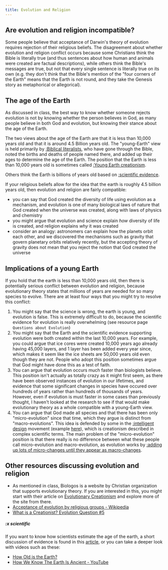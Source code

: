 ```yaml
---
title: Evolution and Religion
---
```


## Are evolution and religion incompatible?

Some people believe that acceptance of Darwin's theory of evolution requires rejection of their religious beliefs. The disagreement about whether evolution and religion conflict occurs because some Christians think the Bible is literally true (and thus sentences about how human and animals were created are factual descriptions), while others think the Bible's messages are true, but not that every single sentence is literally true on its own (e.g. they don't think that the Bible's mention of the "four corners of the Earth" means that the Earth is not round, and they take the Genesis story as metaphorical or allegorical).

## The age of the Earth

As discussed in class, the best way to know whether someone rejects evolution is not by knowing whether the person believes in God, as many people believe in both God and evolution, but knowing their stance about the age of the Earth.

The two views about the age of the Earth are that it is less than 10,000 years old and that it is around 4.5 Billion years old. The "young-Earth" view is held primarily by [:Biblical literalists](https://en.wikipedia.org/wiki/Biblical_literalism), who have gone through the Bible, noted the births and deaths of people named there, and added up their ages to determine the age of the Earth. The position that the Earth is less than 10,000 years old is sometimes called [:Young Earth creationism](https://en.wikipedia.org/wiki/Young_Earth_creationism).

Others think the Earth is billions of years old based on [:scientific evidence](#x-scientific).

If your religious beliefs allow for the idea that the earth is roughly 4.5 billion years old, then evolution and religion are fairly compatible:

- you can say that God created the diversity of life using evolution as a mechanism, and evolution is one of many biological laws of nature that God created when the universe was created, along with laws of physics and chemistry
- you might argue that evolution and science explain _how_ diversity of life is created, and religion explains _why_ it was created
- consider an analogy: astronomers can explain how the planets orbit each other, and we discovered the mechanisms such as gravity that govern planetary orbits relatively recently, but the accepting theory of gravity does not mean that you reject the notion that God created the universe

## Implications of a young Earth

If you hold that the earth is less than 10,000 years old, then there is potentially serious conflict between evolution and religion, because evolutionary theory states that millions of years are needed for so many species to evolve. There are at least four ways that you might try to resolve this conflict:

1. You might say that the science is wrong, the earth is young, and evolution is false. This is extremely difficult to do, because the scientific evidence for evolution is really overwhelming (see resource page `Questions about Evolution`)
2. You might say that the Earth and the scientific evidence supporting evolution were both created within the last 10,000 years. For example, you could argue that ice cores were created 10,000 years ago already having 45,000 layers, and 1 layer has been added every year since, which makes it seem like the ice sheets are 50,000 years old even though they are not. People who adopt this position sometimes argue that God might have done this as a test of faith.
3. You can argue that evolution occurs much faster than biologists believe. This position isn't actually as totally crazy as it might first seem, as there have been observed instances of evolution in our lifetimes, and evidence that some significant changes in species have occured over hundreds of years rather than hundreds of thousands of years. However, even if evolution is must faster in some cases than previously thought, I haven't looked at the research to see if that would make evolutionary theory as a whole compatible with a young-Earth view.
4. You can argue that God made all species and that there has been only "micro-evolution" since that time, which they argue is distinct from "macro-evolutions". This idea is defended by some in the [:intelligent design](https://en.wikipedia.org/wiki/Intelligent_design) movement (example [here](https://intelligentdesign.org/articles/microevolution-versus-macroevolution-two-mistakes/)), which is creationism described in complex scientific terms. The main problem of the "micro-evolution" position is that there really is no difference between what these people call micro-evolution and macro-evolution, as evolution works by [:adding up lots of micro-changes until they appear as macro-changes](https://evolution.berkeley.edu/evolution-at-different-scales-micro-to-macro/).

## Other resources discussing evolution and religion

- As mentioned in class, Biologos is a website by Christian organization that supports evolutionary theory. If you are interested in this, you might start with their article on [Evolutionary Creationism](https://biologos.org/common-questions/how-is-biologos-different-from-evolutionism-intelligent-design-and-creationism/) and explore more of the site from there.
- [Acceptance of evolution by religious groups - Wikipedia](https://en.wikipedia.org/wiki/Acceptance_of_evolution_by_religious_groups)
- [What is a Creationist? Evolution Question #5](https://youtu.be/-pSeCLo3AHE)

##### :x scientific

If you want to know how scientists estimate the age of the earth, a short discussion of evidence is found in this [article](https://biologos.org/common-questions/how-are-the-ages-of-the-earth-and-universe-calculated), or you can take a deeper look with videos such as these:

- [How Old is the Earth?](https://www.youtube.com/watch?v=veit8_NESxU)
- [How We Know The Earth Is Ancient - YouTube](https://www.youtube.com/watch?v=vAgiHreswj0)
